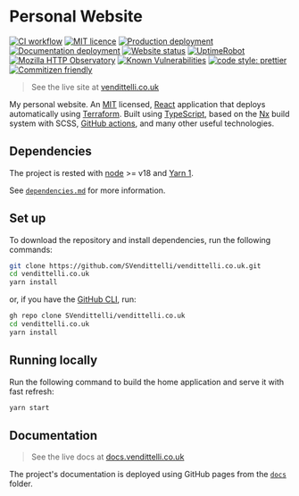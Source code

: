 # Personal Website

[![CI workflow](https://github.com/SVendittelli/vendittelli.co.uk/actions/workflows/ci.yml/badge.svg)](https://github.com/SVendittelli/vendittelli.co.uk/actions/workflows/ci.yml)
[![MIT licence](https://img.shields.io/github/license/SVendittelli/vendittelli.co.uk)](https://github.com/SVendittelli/vendittelli.co.uk/blob/main/LICENSE)
[![Production deployment](https://img.shields.io/github/deployments/SVendittelli/vendittelli.co.uk/production?label=deploy)](https://github.com/SVendittelli/vendittelli.co.uk/deployments/activity_log?environment=production)
[![Documentation deployment](https://img.shields.io/github/deployments/SVendittelli/vendittelli.co.uk/github-pages?label=docs-deploy)](https://github.com/SVendittelli/vendittelli.co.uk/deployments/activity_log?environment=github-pages)
[![Website status](https://img.shields.io/website?url=https%3A%2F%2Fvendittelli.co.uk)](https://vendittelli.co.uk/)
[![UptimeRobot](https://img.shields.io/uptimerobot/ratio/m793028518-cb286cb8b65c7c745debebe1)](https://stats.uptimerobot.com/80zk0uXpKG)
[![Mozilla HTTP Observatory](https://img.shields.io/mozilla-observatory/grade/vendittelli.co.uk?publish)](https://observatory.mozilla.org/analyze/vendittelli.co.uk)
[![Known Vulnerabilities](https://snyk.io/test/github/SVendittelli/vendittelli.co.uk/badge.svg)](https://snyk.io/test/github/SVendittelli/vendittelli.co.uk)
[![code style: prettier](https://img.shields.io/badge/code_style-prettier-ff69b4.svg)](https://github.com/prettier/prettier)
[![Commitizen friendly](https://img.shields.io/badge/commitizen-friendly-brightgreen.svg)](http://commitizen.github.io/cz-cli/)

> See the live site at [vendittelli.co.uk](https://vendittelli.co.uk/)

My personal website. An [MIT](https://github.com/SVendittelli/vendittelli.co.uk/blob/main/LICENSE) licensed, [React](https://reactjs.org/) application that deploys automatically using [Terraform](https://www.terraform.io/). Built using [TypeScript](https://www.typescriptlang.org/), based on the [Nx](https://nx.dev/) build system with SCSS, [GitHub actions](https://github.com/features/actions), and many other useful technologies.

## Dependencies

The project is rested with [node](https://nodejs.org/) >= v18 and [Yarn 1](https://classic.yarnpkg.com/).

See [`dependencies.md`](docs/pages/dependencies.md) for more information.

## Set up

To download the repository and install dependencies, run the following commands:

```bash
git clone https://github.com/SVendittelli/vendittelli.co.uk.git
cd vendittelli.co.uk
yarn install
```

or, if you have the [GitHub CLI](https://cli.github.com/), run:

```bash
gh repo clone SVendittelli/vendittelli.co.uk
cd vendittelli.co.uk
yarn install
```

## Running locally

Run the following command to build the home application and serve it with fast refresh:

```bash
yarn start
```

## Documentation

> See the live docs at [docs.vendittelli.co.uk](https://docs.vendittelli.co.uk/)

The project's documentation is deployed using GitHub pages from the [`docs`](docs/index.md) folder.
